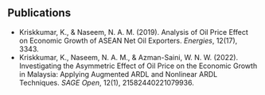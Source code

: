 


## Publications

- Kriskkumar, K., & Naseem, N. A. M. (2019). Analysis of Oil Price Effect on Economic Growth of ASEAN Net Oil Exporters. *Energies*, 12(17), 3343.
- Kriskkumar, K., Naseem, N. A. M., & Azman-Saini, W. N. W. (2022). Investigating the Asymmetric Effect of Oil Price on the Economic Growth in Malaysia: Applying Augmented ARDL and Nonlinear ARDL Techniques. *SAGE Open*, 12(1), 21582440221079936.


